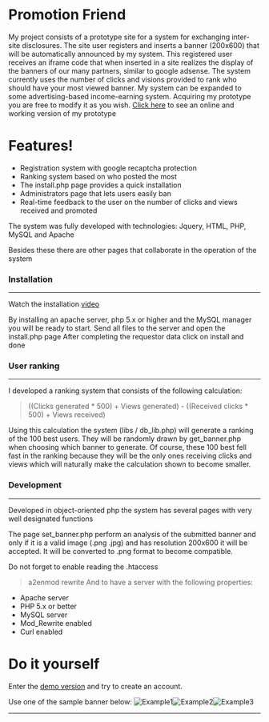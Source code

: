 # Promotion Friend

My project consists of a prototype site for a system for exchanging inter-site disclosures. The site user registers and inserts a banner (200x600) that will be automatically announced by my system. This registered user receives an iframe code that when inserted in a site realizes the display of the banners of our many partners, similar to google adsense.
The system currently uses the number of clicks and visions provided to rank who should have your most viewed banner.
My system can be expanded to some advertising-based income-earning system.
Acquiring my prototype you are free to modify it as you wish.
[Click here](http://promotionfriend.yugiohult.com.br) to see an online and working version of my prototype

# Features!

  - Registration system with google recaptcha protection
  - Ranking system based on who posted the most
  - The install.php page provides a quick installation
  - Administrators page that lets users easily ban
  - Real-time feedback to the user on the number of clicks and views received and promoted

The system was fully developed with technologies: Jquery, HTML, PHP, MySQL and Apache



Besides these there are other pages that collaborate in the operation of the system

### Installation
---
Watch the installation [video](https://youtu.be/Y9yjYsDI0_0)

By installing an apache server, php 5.x or higher and the MySQL manager you will be ready to start.
Send all files to the server and open the install.php page
After completing the requestor data click on install and done


### User ranking
---
I developed a ranking system that consists of the following calculation:

>((Clicks generated * 500) + Views generated) - ((Received clicks * 500) + Views received)

Using this calculation the system (libs / db_lib.php) will generate a ranking of the 100 best users.
They will be randomly drawn by get_banner.php when choosing which banner to generate.
Of course, these 100 best fell fast in the ranking because they will be the only ones receiving clicks and views which will naturally make the calculation shown to become smaller.

### Development
---
Developed in object-oriented php the system has several pages with very well designated functions

The page set_banner.php perform an analysis of the submitted banner and only if it is a valid image (.png .jpg) and has resolution 200x600 it will be accepted.
It will be converted to .png format to become compatible.

Do not forget to enable reading the .htaccess
>a2enmod rewrite 
And to have a server with the following properties:
 - Apache server
 - PHP 5.x or better
 - MySQL server
 - Mod_Rewrite enabled
 - Curl enabled
# Do it yourself
Enter the [demo version](http://promotionfriend.yugiohult.com.br) and try to create an account.

Use one of the sample banner below:
![Example1](https://promotionfriend.yugiohult.com.br/banners/0bf50f419a221eadcbcfb960f9696c66.png)![Example2](https://promotionfriend.yugiohult.com.br/banners/20b4d138b3c30826aa2da0b40da9596d.png)![Example3](https://promotionfriend.yugiohult.com.br/banners/7ef31279b88402c71ee977b2723924cd.png)


----------
